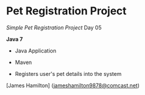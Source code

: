 # Pet Registration Project 

*Simple Pet Registration Project* Day 05

**Java 7**

* Java Application
* Maven
   
* Registers user's pet details into the system

[James Hamilton] (jameshamilton9878@comcast.net)
